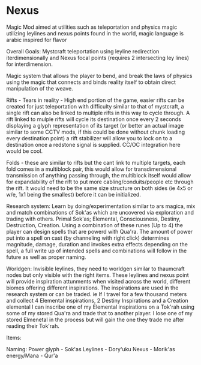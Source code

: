 # Nexus
Magic Mod aimed at utilities such as teleportation and physics magic utilizing leylines and nexus points found in the world, magic language is arabic inspired for flavor

Overall Goals:
Mystcraft teleportation using leyline redirection iterdimensionally and Nexus focal points (requires 2 intersecting ley lines) for interdimension. 

Magic system that allows the player to bend, and break the laws of physics using the magic that connects and binds reality itself to obtain direct manipulation of the weave. 

Rifts - Tears in reality - High end portion of the game, easier rifts can be created for just teleportation with difficulty similar to that of mystcraft, a single rift can also be linked to multiple rifts in this way to cycle through. A rift linked to mulple rifts will cycle its destination once every 2 seconds displaying a glyph representation of its target (or better an actual image similar to some CCTV mods, if this could be done without chunk loading every destination point) a rift stabilizer will allow you to lock on to a destination once a redstone signal is supplied. CC/OC integration here would be cool.

Folds - these are similar to rifts but the cant link to multiple targets, each fold comes in a multiblock pair, this would allow for transdimensional transmission of anything passing through, the multiblock itself would allow for expandability of the rift to put more cabling/conduits/people etc through the rift. It would need to be the same size structure on both sides (ie 4x5 or w/e, 1x1 being the smallest) before it can be initialized. 

Research system:
Learn by doing/experimentation similar to ars magica, mix and match combinations of Sok'as which are uncovered via exploration and trading with others. Primal Sok'as; Elemental, Consciousness, Destiny, Destruction, Creation. Using a combination of these runes (Up to 4) the player can design spells that are powerd with Qua'ra. The amount of power put into a spell on cast (by channeling with right click) determines magnitude, damage, duration and invokes extra effects depending on the spell, a full write up of intended spells and combinations will follow in the future as well as proper naming.

Worldgen:
Invisible leylines, they need to worldgen similar to thaumcraft nodes but only visible with the right items. These leylines and nexus point will provide inspiration attunments when visited across the world, different biomes offering different inspirations. The inspirations are used in the research system or can be traded. ie If I travel for a few thousand meters and collect 4 Elemental inspirations, 2 Destiny Inspirations and a Creation elemental I can inscribe one of my Elemental inspirations on a Tok'rah using some of my stored Qua'ra and trade that to another player. I lose one of my stored Elmenetal in the process but will gain the one they trade me after reading their Tok'rah.

Items:


Naming: 
Power glyph - Sok'as
Leylines - Dory'uku
Nexus - Morik'as
energy/Mana - Qur'a
